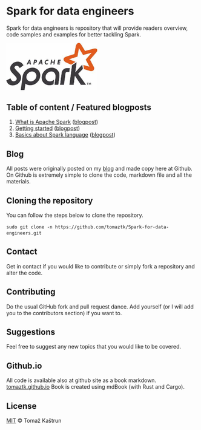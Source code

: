 # Spark for data engineers

Spark for data engineers is repository that will provide readers overview, code samples and examples for better tackling Spark.

<img src="images/spark_logo.png"  width="240" />


## Table of content / Featured blogposts 



1. [What is Apache Spark]() ([blogpost]())
2. [Getting started]() ([blogpost]())
3. [Basics about Spark language]() ([blogpost]())

 ## Blog

 All posts were originally posted on my [blog](https://tomaztsql.wordpress.com) and made copy here at Github. On Github is extremely simple to clone the code, markdown file and all the materials.

 ## Cloning the repository
 You can follow the steps below to clone the repository.

 ```
sudo git clone -n https://github.com/tomaztk/Spark-for-data-engineers.git
 ```

 ## Contact
 Get in contact if you would like to contribute or simply fork a repository and alter the code.

 ## Contributing
 Do the usual GitHub fork and pull request dance. Add yourself (or I will add you to the contributors section) if you want to. 


 ## Suggestions
 Feel free to suggest any new topics that you would like to be covered.

 ## Github.io
All code is available also at github site as a book markdown. [tomaztk.github.io](https://tomaztk.github.io)
Book is created using mdBook (with Rust and Cargo).

 ## License
 [MIT](https://choosealicense.com/licenses/mit/) © Tomaž Kaštrun
